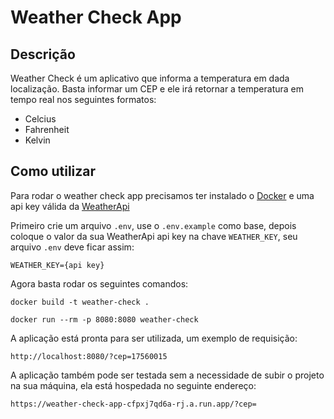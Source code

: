 # Weather Check App

## Descrição

Weather Check é um aplicativo que informa a temperatura em dada localização. Basta informar um CEP e ele irá retornar a temperatura em tempo real nos seguintes formatos: 
- Celcius
- Fahrenheit
- Kelvin

## Como utilizar

Para rodar o weather check app precisamos ter instalado o [Docker](https://www.docker.com/) e uma api key válida da [WeatherApi](https://www.weatherapi.com/) 

Primeiro crie um arquivo `.env`, use o `.env.example` como base, depois coloque o valor da sua WeatherApi api key na chave `WEATHER_KEY`, seu arquivo `.env` deve ficar assim:
```
WEATHER_KEY={api key}
```

Agora basta rodar os seguintes comandos:
```
docker build -t weather-check .
```
```
docker run --rm -p 8080:8080 weather-check
```

A aplicação está pronta para ser utilizada, um exemplo de requisição:
```
http://localhost:8080/?cep=17560015
```

A aplicação também pode ser testada sem a necessidade de subir o projeto na sua máquina, ela está hospedada no seguinte endereço:
```
https://weather-check-app-cfpxj7qd6a-rj.a.run.app/?cep=
```
